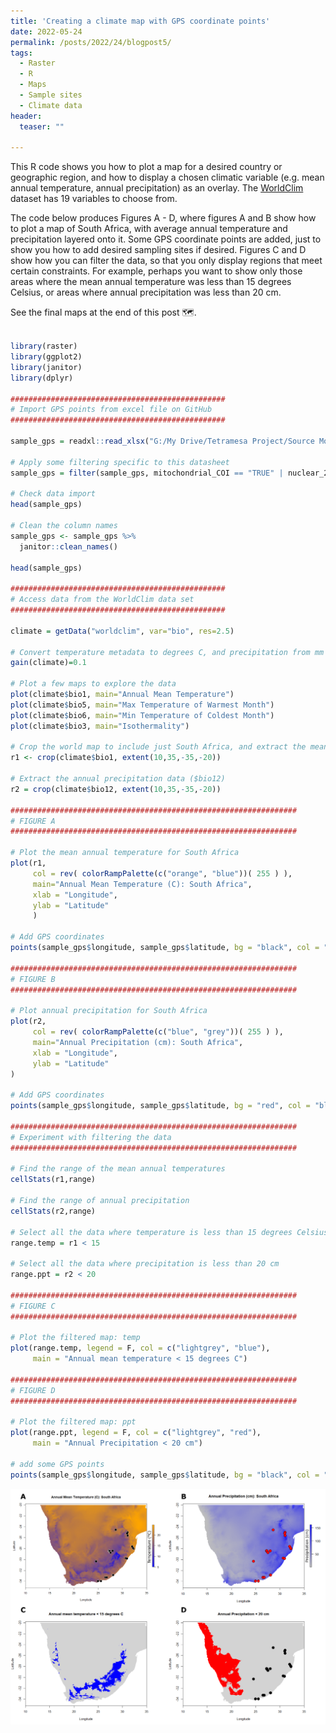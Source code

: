 ```yaml
---
title: 'Creating a climate map with GPS coordinate points'
date: 2022-05-24
permalink: /posts/2022/24/blogpost5/
tags:
  - Raster
  - R
  - Maps
  - Sample sites
  - Climate data
header:
  teaser: ""
  
---
```


This R code shows you how to plot a map for a desired country or geographic region, and how to display a chosen climatic variable (e.g. mean annual temperature, annual precipitation) as an overlay. The [WorldClim](https://www.worldclim.org/data/bioclim.html) dataset has 19 variables to choose from. 

The code below produces Figures A - D, where figures A and B show how to plot a map of South Africa, with average annual temperature and precipitation layered onto it. Some GPS coordinate points are added, just to show you how to add desired sampling sites if desired. Figures C and D show how you can filter the data, so that you only display regions that meet certain constraints. For example, perhaps you want to show only those areas where the mean annual temperature was less than 15 degrees Celsius, or areas where annual precipitation was less than 20 cm.

See the final maps at the end of this post 🗺️.


```r

library(raster)
library(ggplot2)
library(janitor)
library(dplyr)

################################################
# Import GPS points from excel file on GitHub
################################################

sample_gps = readxl::read_xlsx("G:/My Drive/Tetramesa Project/Source Modifiers/source_modifiers_updated_10_06_2021.xlsx", sheet = "Tetramesa_Clarke")

# Apply some filtering specific to this datasheet
sample_gps = filter(sample_gps, mitochondrial_COI == "TRUE" | nuclear_28S == "TRUE")

# Check data import 
head(sample_gps)

# Clean the column names
sample_gps <- sample_gps %>%
  janitor::clean_names()

head(sample_gps)

################################################
# Access data from the WorldClim data set
################################################

climate = getData("worldclim", var="bio", res=2.5)

# Convert temperature metadata to degrees C, and precipitation from mm to cm
gain(climate)=0.1

# Plot a few maps to explore the data
plot(climate$bio1, main="Annual Mean Temperature")
plot(climate$bio5, main="Max Temperature of Warmest Month")
plot(climate$bio6, main="Min Temperature of Coldest Month")
plot(climate$bio3, main="Isothermality")

# Crop the world map to include just South Africa, and extract the mean annual temperature data ($bio1)
r1 <- crop(climate$bio1, extent(10,35,-35,-20))

# Extract the annual precipitation data ($bio12)
r2 = crop(climate$bio12, extent(10,35,-35,-20))

################################################################
# FIGURE A
################################################################

# Plot the mean annual temperature for South Africa
plot(r1, 
     col = rev( colorRampPalette(c("orange", "blue"))( 255 ) ),  
     main="Annual Mean Temperature (C): South Africa",
     xlab = "Longitude",
     ylab = "Latitude"
     )

# Add GPS coordinates
points(sample_gps$longitude, sample_gps$latitude, bg = "black", col = "white", pch = 21, cex = 2)

################################################################
# FIGURE B
################################################################

# Plot annual precipitation for South Africa
plot(r2, 
     col = rev( colorRampPalette(c("blue", "grey"))( 255 ) ),  
     main="Annual Precipitation (cm): South Africa",
     xlab = "Longitude",
     ylab = "Latitude"
)

# Add GPS coordinates
points(sample_gps$longitude, sample_gps$latitude, bg = "red", col = "black", pch = 21, cex = 2)

################################################################
# Experiment with filtering the data
################################################################

# Find the range of the mean annual temperatures
cellStats(r1,range)

# Find the range of annual precipitation
cellStats(r2,range)

# Select all the data where temperature is less than 15 degrees Celsius
range.temp = r1 < 15

# Select all the data where precipitation is less than 20 cm
range.ppt = r2 < 20

################################################################
# FIGURE C
################################################################

# Plot the filtered map: temp
plot(range.temp, legend = F, col = c("lightgrey", "blue"),
     main = "Annual mean temperature < 15 degrees C")

################################################################
# FIGURE D
################################################################

# Plot the filtered map: ppt
plot(range.ppt, legend = F, col = c("lightgrey", "red"),
     main = "Annual Precipitation < 20 cm")

# add some GPS points
points(sample_gps$longitude, sample_gps$latitude, bg = "black", col = "black", pch = 21, cex = 2)

``` 

![](/images/sa_climate_maps_1.png)

